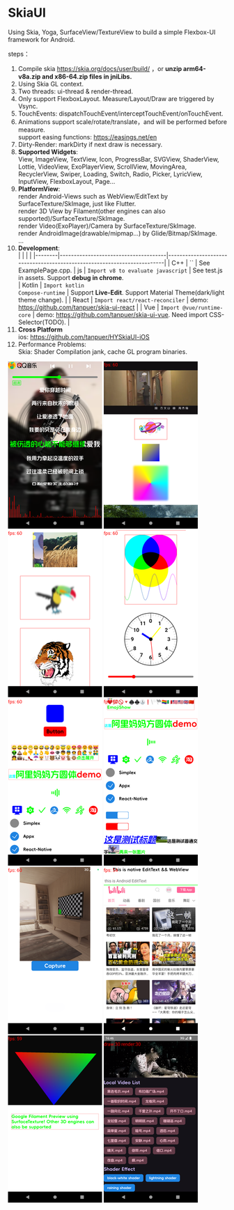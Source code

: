 # SkiaUI

Using Skia, Yoga, SurfaceView/TextureView to build a simple Flexbox-UI framework for Android.

steps：

1. Compile skia https://skia.org/docs/user/build/ ，or **unzip arm64-v8a.zip and x86-64.zip files in jniLibs.**
2. Using Skia GL context.
3. Two threads: ui-thread & render-thread.
4. Only support FlexboxLayout. Measure/Layout/Draw are triggered by Vsync.
5. TouchEvents: dispatchTouchEvent/interceptTouchEvent/onTouchEvent.
6. Animations support scale/rotate/translate，and will be performed before measure.  
   support easing functions: https://easings.net/en
7. Dirty-Render: markDirty if next draw is necessary.
8. **Supported Widgets**:   
   View, ImageView, TextView, Icon, ProgressBar, SVGView, ShaderView, Lottie, VideoView,
   ExoPlayerView, ScrollView, MovingArea, RecyclerView, Swiper, Loading, Switch, Radio, Picker,
   LyricView, InputView, FlexboxLayout, Page...
9. **PlatformView**:  
   render Android-Views such as WebView/EditText by SurfaceTexture/SkImage, just like Flutter.  
   render 3D View by Filament(other engines can also supported)/SurfaceTexture/SkImage.  
   render Video(ExoPlayer)/Camera by SurfaceTexture/SkImage.  
   render AndroidImage(drawable/mipmap...) by Glide/Bitmap/SkImage.  
   ...
10. **Development**:   
    |  |  |  |
    |--------|--------------------------------------|-------------------------------------------------------------------------|
    | C++    | ``                                   | See ExamplePage.cpp.
    | js     | `Import v8 to evaluate javascript`   | See test.js in assets. Support **debug in chrome**.  
    | Kotlin | `Import kotlin`<br>`Compose-runtime` | Support **Live-Edit**. Support Material Theme(dark/light theme change). |
    | React  | `Import react/react-reconciler`      | demo: https://github.com/tanpuer/skia-ui-react |
    | Vue    | `Import @vue/runtime-core`           | demo: https://github.com/tanpuer/skia-ui-vue. Need import CSS-Selector(TODO). |
11. **Cross Platform**  
    ios: https://github.com/tanpuer/HYSkiaUI-iOS  
12. Performance Problems:  
    Skia: Shader Compilation jank, cache GL program binaries.  

![image](https://github.com/tanpuer/SkiaUI2/blob/main/app/example.png)
![image](https://github.com/tanpuer/SkiaUI2/blob/main/app/example1.png)
![image](https://github.com/tanpuer/SkiaUI2/blob/main/app/example2.png)
![image](https://github.com/tanpuer/SkiaUI2/blob/main/app/example3.png)
![image](https://github.com/tanpuer/SkiaUI2/blob/main/app/example4.png)
![image](https://github.com/tanpuer/SkiaUI2/blob/main/app/example5.png)
![image](https://github.com/tanpuer/SkiaUI2/blob/main/app/example6.png)
![image](https://github.com/tanpuer/SkiaUI2/blob/main/app/example7.png)
![image](https://github.com/tanpuer/SkiaUI2/blob/main/app/example8.png)
![image](https://github.com/tanpuer/SkiaUI2/blob/main/app/example9.png)